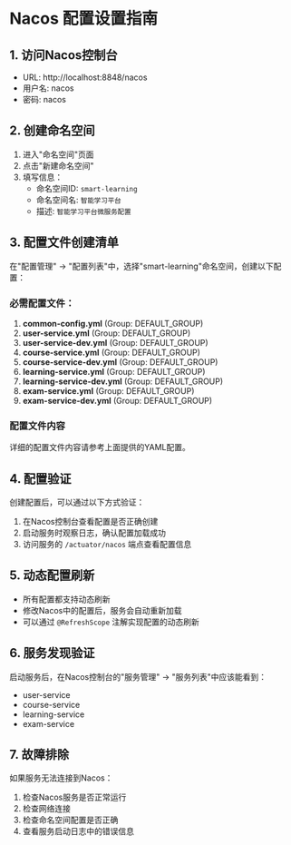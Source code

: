 # Nacos 配置设置指南

## 1. 访问Nacos控制台
- URL: http://localhost:8848/nacos
- 用户名: nacos
- 密码: nacos

## 2. 创建命名空间
1. 进入"命名空间"页面
2. 点击"新建命名空间"
3. 填写信息：
   - 命名空间ID: `smart-learning`
   - 命名空间名: `智能学习平台`
   - 描述: `智能学习平台微服务配置`

## 3. 配置文件创建清单

在"配置管理" -> "配置列表"中，选择"smart-learning"命名空间，创建以下配置：

### 必需配置文件：
1. **common-config.yml** (Group: DEFAULT_GROUP)
2. **user-service.yml** (Group: DEFAULT_GROUP)
3. **user-service-dev.yml** (Group: DEFAULT_GROUP)
4. **course-service.yml** (Group: DEFAULT_GROUP)
5. **course-service-dev.yml** (Group: DEFAULT_GROUP)
6. **learning-service.yml** (Group: DEFAULT_GROUP)
7. **learning-service-dev.yml** (Group: DEFAULT_GROUP)
8. **exam-service.yml** (Group: DEFAULT_GROUP)
9. **exam-service-dev.yml** (Group: DEFAULT_GROUP)

### 配置文件内容
详细的配置文件内容请参考上面提供的YAML配置。

## 4. 配置验证
创建配置后，可以通过以下方式验证：
1. 在Nacos控制台查看配置是否正确创建
2. 启动服务时观察日志，确认配置加载成功
3. 访问服务的 `/actuator/nacos` 端点查看配置信息

## 5. 动态配置刷新
- 所有配置都支持动态刷新
- 修改Nacos中的配置后，服务会自动重新加载
- 可以通过 `@RefreshScope` 注解实现配置的动态刷新

## 6. 服务发现验证
启动服务后，在Nacos控制台的"服务管理" -> "服务列表"中应该能看到：
- user-service
- course-service
- learning-service
- exam-service

## 7. 故障排除
如果服务无法连接到Nacos：
1. 检查Nacos服务是否正常运行
2. 检查网络连接
3. 检查命名空间配置是否正确
4. 查看服务启动日志中的错误信息

